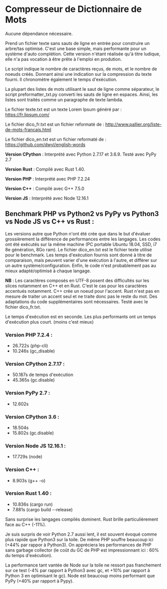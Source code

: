 # Compresseur de Dictionnaire de Mots

Aucune dépendance nécessaire.

Prend un fichier texte sans sauts de ligne en entrée pour construire un arbre/tas optimisé.
C'est une base simple, mais performante pour un système d'auto complétion.
Cette version n'étant réalisée qu'à titre ludique, elle n'a pas vocation à être prête à l'emploi en prodution.

Le script indique le nombre de caractères reçus, de mots, et le nombre de noeuds créés.
Donnant ainsi une indication sur la compression du texte fourni.
Il chronomètre également le temps d'exécution.

La plupart des listes de mots utilisant le saut de ligne comme séparateur, le script preformatter_txt.py converti les sauts de ligne en espaces. Ainsi, les listes sont traités comme un paragraphe de texte lambda.

Le fichier texte.txt est un texte Lorem Ipsum généré par : https://fr.lipsum.com/

Le fichier dico_fr.txt est un fichier reformaté de : http://www.pallier.org/liste-de-mots-francais.html

Le fichier dico_en.txt est un fichier reformaté de : https://github.com/dwyl/english-words

**Version CPython** : Interprété avec Python 2.7.17 et 3.6.9. Testé avec PyPy 2.7

**Version Rust** : Compilé avec Rust 1.40.

**Version PHP** : Interprété avec PHP 7.2.24

**Version C++** : Compilé avec G++ 7.5.0

**Version JS** : Interprété avec Node 12.16.1

## Benchmark PHP vs Python2 vs PyPy vs Python3 vs Node JS vs C++ vs Rust :
Les versions autre que Python n'ont été crée que dans le but d'évaluer grossièrement la différence de performances entre les langages.
Les codes ont été exécutés sur la même machine (PC portable Ubuntu 18.04, SSD, i7 8e génération, 8Go ram).
Le fichier dico_en.txt est le fichier texte utilisé pour le benchmark.
Les temps d'exécution fournis sont donné à titre de comparaison, mais peuvent varier d'une exécution à l'autre, et différer sur un autre système/configuration. Enfin, le code n'est probablement pas au mieux adapté/optimisé à chaque langage.

**NB** : Les caractères composés en UTF-8 posent des difficultés sur les slices notamment en C++ et en Rust. C'est le cas pour les caractères accentués notamment. C++ crée un noeud pour l'accent. Rust n'est pas en mesure de traiter un accent seul et ne traite donc pas le reste du mot. Des adaptations du code supplémentaires sont nécessaires. Testé avec le fichier dico_fr.txt.

Le temps d'exécution est en seconde. Les plus performants ont un temps d'exécution plus court. (moins c'est mieux)

### Version PHP 7.2.4 :
  - 26.722s (php-cli)
  - 10.246s (gc_disable)

### Version CPython 2.7.17 : 
  - 50.187s de temps d'exécution
  - 45.365s (gc.disable)

### Version PyPy 2.7 :
  - 12.602s

### Version CPython 3.6 :
  - 18.504s
  - 15.802s (gc.disable)

### Version Node JS 12.16.1 :
  - 17.729s (node)

### Version C++ :
  - 8.903s (g++ -o)

### Version Rust 1.40 : 
  - 10.836s (cargo run)
  - 7.881s (cargo build --release)


Sans surprise les langages compilés dominent. Rust brille particulièrement face au C++ (-11%).

Je suis surpris de voir Python 2.7 aussi lent, il est souvent évoqué comme plus rapide que Python3 sur la toile. De même PHP souffre beaucoup ici (+44% par rappor à Python3). On appréciera les performances de PHP sans garbage collector (le coût du GC de PHP est impressionnant ici : 60% du temps d'exécution).

La performance tant vantée de Node sur la toile ne ressort pas franchement sur ce test (-4% par rapport à Python3 avec gc, et +10% par rapport à Python 3 en optimisant le gc). Node est beaucoup moins performant que PyPy (+40% par rapport à Pypy).

